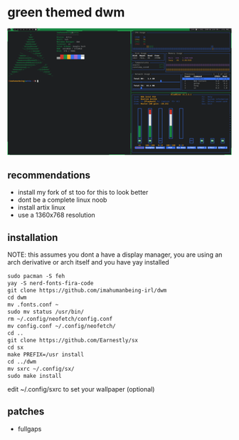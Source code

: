 # green themed dwm
![image](screenshot.png)

## recommendations
- install my fork of st too for this to look better
- dont be a complete linux noob
- install artix linux
- use a 1360x768 resolution

## installation

NOTE: this assumes you dont a have a display manager, you are using an arch derivative or arch itself and you have yay installed

```
sudo pacman -S feh
yay -S nerd-fonts-fira-code
git clone https://github.com/imahumanbeing-irl/dwm
cd dwm
mv .fonts.conf ~
sudo mv status /usr/bin/
rm ~/.config/neofetch/config.conf
mv config.conf ~/.config/neofetch/
cd ..
git clone https://github.com/Earnestly/sx
cd sx
make PREFIX=/usr install
cd ../dwm
mv sxrc ~/.config/sx/
sudo make install
```
edit ~/.config/sxrc to set your wallpaper (optional)


## patches
- fullgaps
